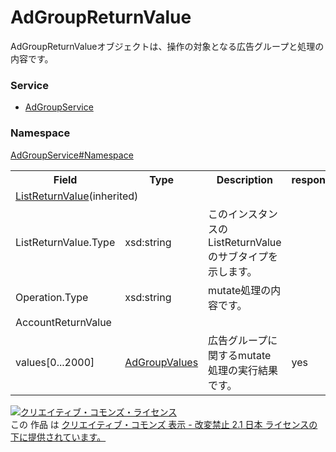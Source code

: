 # AdGroupReturnValue
AdGroupReturnValueオブジェクトは、操作の対象となる広告グループと処理の内容です。

### Service
+ [AdGroupService](../../services/AdGroupService.md)

### Namespace
[AdGroupService#Namespace](../../services/AdGroupService.md#namespace)

<table>
 <tr>
  <th>Field</th>
  <th>Type</th>
  <th>Description</th>
  <th>response</th>
  <th>get</th>
  <th>add</th>
  <th>set</th>
  <th>remove</th>
 </tr>
 <tr>
  <td colspan="8"><a href="../Common/ListReturnValue.md">ListReturnValue</a>(inherited)</td>
 </tr>
 <tr>
  <td>ListReturnValue.Type</td>
  <td>xsd:string</td>
  <td>このインスタンスのListReturnValue のサブタイプを示します。</td>
  <td colspan="7"></td>
 </tr>
 <tr>
  <td>Operation.Type</td>
  <td>xsd:string</td>
  <td>mutate処理の内容です。 </td>
  <td colspan="5"></td>
 </tr>
 <tr>
  <td colspan="8">AccountReturnValue</td>
 </tr>
 <tr>
  <td>values[0...2000]</td>
  <td><a href="AdGroupValues.md">AdGroupValues</a></td>
  <td>広告グループに関するmutate 処理の実行結果です。</td>
  <td>yes</td>
  <td>-</td>
  <td>-</td>
  <td>-</td>
  <td>-</td>
 </tr>
</table>

<a rel="license" href="http://creativecommons.org/licenses/by-nd/2.1/jp/"><img alt="クリエイティブ・コモンズ・ライセンス" style="border-width:0" src="https://i.creativecommons.org/l/by-nd/2.1/jp/88x31.png" /></a><br />この 作品 は <a rel="license" href="http://creativecommons.org/licenses/by-nd/2.1/jp/">クリエイティブ・コモンズ 表示 - 改変禁止 2.1 日本 ライセンスの下に提供されています。</a>
